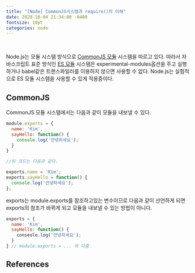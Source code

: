 ```yaml
---
title: "[Node] CommonJS시스템과 require()의 이해"
date: 2020-10-04 21:34:00 -0400
fontsize: 10pt
categories: node
---
```


<br>

Node.js는 모듈 시스템 방식으로 [CommonJS 모듈](http://www.commonjs.org/) 시스템을 따르고 있다. 따라서 자바스크립트 표준 방식인 [ES 모듈](https://developer.mozilla.org/ko/docs/Web/JavaScript/Guide/Modules) 시스템은 experimental-modules옵션을 주고 실행하거나 babel같은 트랜스파일러를 이용하지 않으면 사용할 수 없다. Node.js는 실험적으로 ES 모듈 시스템을 사용할 수 있게 적용중이다.

## CommonJS

CommonJS 모듈 시스템에서는 다음과 같이 모듈을 내보낼 수 있다.
~~~javascript
module.exports = {
  name: 'Kim',
  sayHello: function() {
    console.log('안녕하세요');
  }
}

//위 코드는 다음과 같다.

exports.name = 'Kim';
exports.sayHello = function() {
  console.log('안녕하세요');
};
~~~

exports는 module.exports를 참조하고있는 변수이므로 다음과 같이 선언하게 되면 exports의 참조가 바뀌게 되고 모듈을 내보낼 수 있는 방법이 아니다.

~~~javascript
exports = {
  name: 'Kim',
  sayHello: function() {
    conseole.log('안녕하세요');
  }
} // module.exports = ... 와 다름
~~~

## References